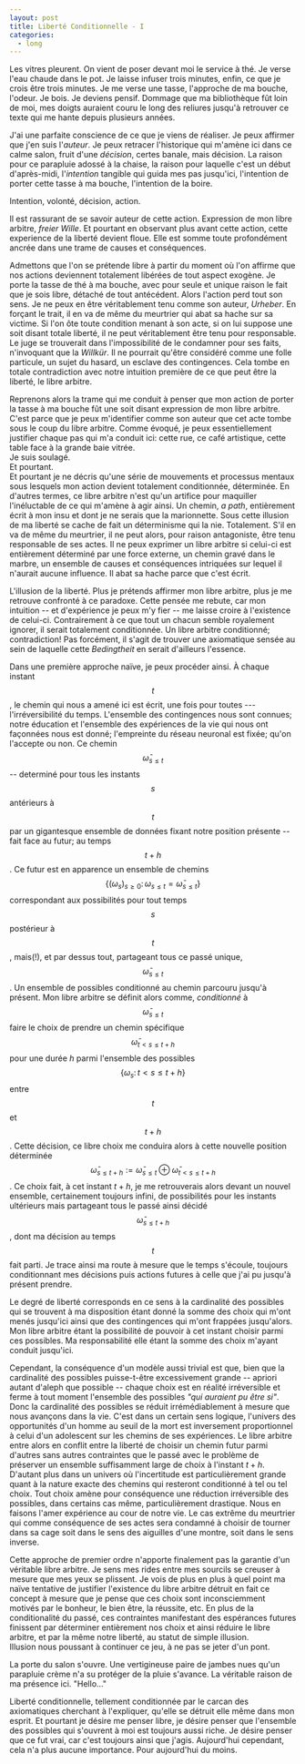 ```yaml
---
layout: post
title: Liberté Conditionnelle - I
categories:
  - long
---
```


Les vitres pleurent.
On vient de poser devant moi le service à thé.
Je verse l'eau chaude dans le pot.
Je laisse infuser trois minutes, enfin, ce que je crois être trois minutes.
Je me verse une tasse, l'approche de ma bouche, l'odeur.
Je bois.
Je deviens pensif.
Dommage que ma bibliothèque fût loin de moi, mes doigts auraient couru le long des reliures jusqu'à retrouver ce texte qui me hante depuis plusieurs années.

J'ai une parfaite conscience de ce que je viens de réaliser.
Je peux affirmer que j'en suis l'*auteur*.
Je peux retracer l'historique qui m'amène ici dans ce calme salon, fruit d'une *décision*, certes banale, mais décision.
La raison pour ce parapluie adossé à la chaise, la raison pour laquelle c'est un début d'après-midi, l'*intention* tangible qui guida mes pas jusqu'ici, l'intention de porter cette tasse à ma bouche, l'intention de la boire.

Intention, volonté, décision, action.

Il est rassurant de se savoir auteur de cette action.
Expression de mon libre arbitre, *freier Wille*.
Et pourtant en observant plus avant cette action, cette experience de la liberté devient floue.
Elle est somme toute profondément ancrée dans une trame de causes et conséquences.

Admettons que l'on se prétende libre à partir du moment où l'on affirme que nos actions deviennent totalement libérées de tout aspect exogène.
Je porte la tasse de thé à ma bouche, avec pour seule et unique raison le fait que je sois libre, détaché de tout antécédent.
Alors l'action perd tout son sens.
Je ne peux en être véritablement tenu comme son auteur, *Urheber*.
En forçant le trait, il en va de même du meurtrier qui abat sa hache sur sa victime.
Si l'on ôte toute condition menant à son acte, si on lui suppose une soit disant totale liberté, il ne peut véritablement être tenu pour responsable.
Le juge se trouverait dans l'impossibilité de le condamner pour ses faits, n'invoquant que la *Willkür*.
Il ne pourrait qu'être considéré comme une folle particule, un sujet du hasard, un esclave des contingences.
Cela tombe en totale contradiction avec notre intuition première de ce que peut être la liberté, le libre arbitre.

Reprenons alors la trame qui me conduit à penser que mon action de porter la tasse à ma bouche fût une soit disant expression de mon libre arbitre.
C'est parce que je peux m'identifier comme son auteur que cet acte tombe sous le coup du libre arbitre.
Comme évoqué, je peux essentiellement justifier chaque pas qui m'a conduit ici: cette rue, ce café artistique, cette table face à la grande baie vitrée.  
Je suis soulagé.  
Et pourtant.  
Et pourtant je ne décris qu'une série de mouvements et processus mentaux sous lesquels mon action devient totalement conditionnée, déterminée.
En d'autres termes, ce libre arbitre n'est qu'un artifice pour maquiller l'inéluctable de ce qui m'amène à agir ainsi.
Un chemin, *a path*, entièrement écrit à mon insu et dont je ne serais que la marionnette.
Sous cette illusion de ma liberté se cache de fait un déterminisme qui la nie.
Totalement.
S'il en va de même du meurtrier, il ne peut alors, pour raison antagoniste, être tenu responsable de ses actes.
Il ne peux exprimer un libre arbitre si celui-ci est entièrement déterminé par une force externe, un chemin gravé dans le marbre, un ensemble de causes et conséquences intriquées sur lequel il n'aurait aucune influence.
Il abat sa hache parce que c'est écrit.

L'illusion de la liberté.
Plus je prétends affirmer mon libre arbitre, plus je me retrouve confronté à ce paradoxe.
Cette pensée me rebute, car mon intuition -- et d'expérience je peux m'y fier -- me laisse croire à l'existence de celui-ci.
Contrairement à ce que tout un chacun semble royalement ignorer, il serait totalement conditionnée.
Un libre arbitre conditionné; contradiction!
Pas forcément, il s'agit de trouver une axiomatique sensée au sein de laquelle cette *Bedingtheit* en serait d'ailleurs l'essence.


Dans une première approche naïve, je peux procéder ainsi.
À chaque instant $$t$$, le chemin qui nous a amené ici est écrit, une fois pour toutes --- l'irréversibilité du temps.
L'ensemble des contingences nous sont connues; notre éducation et l'ensemble des expériences de la vie qui nous ont façonnées nous est donné; l'empreinte du réseau neuronal est fixée; qu'on l'accepte ou non.
Ce chemin $$\bar{\omega}_{s\leq t}$$ -- determiné pour tous les instants $$s$$ antérieurs à $$t$$ par un gigantesque ensemble de données fixant notre position présente -- fait face au futur; au temps $$t+h$$.
Ce futur est en apparence un ensemble de chemins $$\{(\omega_s)_{s\geq 0}\colon \omega_{s\leq t}=\bar{\omega}_{s\leq t}\}$$ correspondant aux possibilités pour tout temps $$s$$ postérieur à $$t$$, mais(!), et par dessus tout, partageant tous ce passé unique, $$\bar{\omega}_{s\leq t}$$.
Un ensemble de possibles conditionné au chemin parcouru jusqu'à présent.
Mon libre arbitre se définit alors comme, *conditionné* à $$\bar{\omega}_{s\leq t}$$ faire le choix de prendre un chemin spécifique $$\bar{\omega}_{t< s\leq t+h}$$ pour une durée $h$ parmi l'ensemble des possibles $$\{\omega_s\colon t < s\leq t+h\}$$ entre $$t$$ et $$t+h$$.
Cette décision, ce libre choix me conduira alors à cette nouvelle position déterminée $$\bar{\omega}_{s\leq t+h}:=\bar{\omega}_{s\leq t}\oplus \bar{\omega}_{t<s\leq t+h}$$.
Ce choix fait, à cet instant $t+h$, je me retrouverais alors devant un nouvel ensemble, certainement toujours infini, de possibilités pour les instants ultérieurs mais partageant tous le passé ainsi décidé $$\bar{\omega}_{s\leq t+h}$$, dont ma décision au temps $$t$$ fait parti.
Je trace ainsi ma route à mesure que le temps s'écoule, toujours conditionnant mes décisions puis actions futures à celle que j'ai pu jusqu'à présent prendre.

Le degré de liberté corresponds en ce sens à la cardinalité des possibles qui se trouvent à ma disposition étant donné la somme des choix qui m'ont menés jusqu'ici ainsi que des contingences qui m'ont frappées jusqu'alors.
Mon libre arbitre étant la possibilité de pouvoir à cet instant choisir parmi ces possibles.
Ma responsabilité elle étant la somme des choix m'ayant conduit jusqu'ici.

Cependant, la conséquence d'un modèle aussi trivial est que, bien que la cardinalité des possibles puisse-t-être excessivement grande -- apriori autant d'aleph que possible -- chaque choix est en réalité irréversible et ferme à tout moment l'ensemble des possibles *"qui auraient pu être si"*.
Donc la cardinalité des possibles se réduit irrémédiablement à mesure que nous avançons dans la vie.
C'est dans un certain sens logique, l'univers des opportunités d'un homme au seuil de la mort est inversement proportionnel à celui d'un adolescent sur les chemins de ses expériences.
Le libre arbitre entre alors en conflit entre la liberté de choisir un chemin futur parmi d'autres sans autres contraintes que le passé avec le problème de préserver un ensemble suffisamment large de choix à l'instant $t+h$.
D'autant plus dans un univers où l'incertitude est particulièrement grande quant à la nature exacte des chemins qui resteront conditionné à tel ou tel choix.
Tout choix amène pour conséquence une réduction irréversible des possibles, dans certains cas même, particulièrement drastique.
Nous en faisons l'amer expérience au cour de notre vie.
Le cas extrême du meurtrier qui comme conséquence de ses actes sera condamné à choisir de tourner dans sa cage soit dans le sens des aiguilles d'une montre, soit dans le sens inverse.

Cette approche de premier ordre n'apporte finalement pas la garantie d'un véritable libre arbitre.
Je sens mes rides entre mes sourcils se creuser à mesure que mes yeux se plissent.
Je vois de plus en plus à quel point ma naïve tentative de justifier l'existence du libre arbitre détruit en fait ce concept à mesure que je pense que ces choix sont inconsciemment motivés par le bonheur, le bien être, la réussite, etc.
En plus de la conditionalité du passé, ces contraintes manifestant des espérances futures finissent par déterminer entièrement nos choix et ainsi réduire le libre arbitre, et par la même notre liberté, au statut de simple illusion.  
Illusion nous poussant à continuer ce jeu, à ne pas se jeter d'un pont.

La porte du salon s'ouvre.
Une vertigineuse paire de jambes nues qu'un parapluie crème n'a su protéger de la pluie s'avance.
La véritable raison de ma présence ici.
"Hello..."

Liberté conditionnelle, tellement conditionnée par le carcan des axiomatiques cherchant à l'expliquer, qu'elle se détruit elle même dans mon esprit.
Et pourtant je désire me penser libre, je désire penser que l'ensemble des possibles qui s'ouvrent à moi est toujours aussi riche.
Je désire penser que ce fut vrai, car c'est toujours ainsi que j'agis.
Aujourd'hui cependant, cela n'a plus aucune importance.
Pour aujourd'hui du moins.

